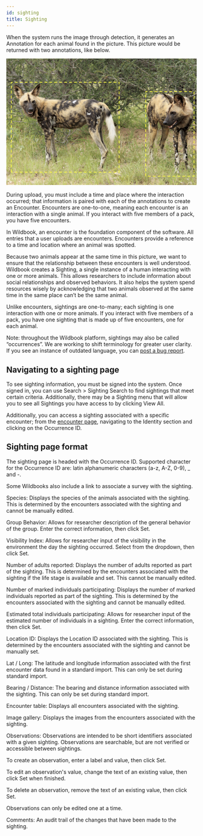 ```yaml
---
id: sighting
title: Sighting
---
```


When the system runs the image through detection, it generates an Annotation for each animal found in the picture. This picture would be returned with two annotations, like below.

![annotated animal photo](../../static/img/field_guide_2.png)

During upload, you must include a time and place where the interaction occurred; that information is paired with each of the annotations to create an Encounter. Encounters are one-to-one, meaning each encounter is an interaction with a single animal. If you interact with five members of a pack, you have five encounters.

In Wildbook, an encounter is the foundation component of the software. All entries that a user uploads are encounters. Encounters provide a reference to a time and location where an animal was spotted. 

Because two animals appear at the same time in this picture, we want to ensure that the relationship between these encounters is well understood. Wildbook creates a Sighting, a single instance of a human interacting with one or more animals. This allows researchers to include information about social relationships and observed behaviors. It also helps the system spend resources wisely by acknowledging that two animals observed at the same time in the same place can’t be the same animal.

Unlike encounters, sightings are one-to-many; each sighting is one interaction with one or more animals. If you interact with five members of a pack, you have one sighting that is made up of five encounters, one for each animal.

Note: throughout the Wildbook platform, sightings may also be called “occurrences”. We are working to shift terminology for greater user clarity. If you see an instance of outdated language, you can [post a bug report](https://community.wildme.org/).

## Navigating to a sighting page 

To see sighting information, you must be signed into the system. Once signed in, you can use Search > Sighting Search to find sightings that meet certain criteria. Additionally, there may be a Sighting menu that will allow you to see all Sightings you have access to by clicking View All.

Additionally, you can access a sighting associated with a specific encounter; from the [encounter page](/docs/researchers/encounter_guide), navigating to the Identity section and clicking on the Occurrence ID.

## Sighting page format

The sighting page is headed with the Occurrence ID. Supported character for the Occurrence ID are: latin alphanumeric characters (a-z, A-Z, 0-9), _ and  -.

Some Wildbooks also include a link to associate a survey with the sighting.

Species: Displays the species of the animals associated with the sighting. This is determined by the encounters associated with the sighting and cannot be manually edited.

Group Behavior: Allows for researcher description of the general behavior of the group. Enter the correct information, then click Set.

Visibility Index: Allows for researcher input of the visibility in the environment the day the sighting occurred. Select from the dropdown, then click Set.

Number of adults reported: Displays the number of adults reported as part of the sighting. This is determined by the encounters associated with the sighting if the life stage is available and set. This cannot be manually edited.

Number of marked individuals participating: Displays the number of marked individuals reported as part of the sighting. This is determined by the encounters associated with the sighting and cannot be manually edited.

Estimated total individuals participating: Allows for researcher input of the estimated number of individuals in a sighting. Enter the correct information, then click Set.

Location ID: Displays the Location ID associated with the sighting. This is determined by the encounters associated with the sighting and cannot be manually set.

Lat / Long: The latitude and longitude information associated with the first encounter data found in a standard import. This can only be set during standard import.

Bearing / Distance: The bearing and distance information associated with the sighting. This can only be set during standard import.

Encounter table: Displays all encounters associated with the sighting.

Image gallery: Displays the images from the encounters associated with the sighting.

Observations: Observations are intended to be short identifiers associated with a given sighting. Observations are searchable, but are not verified or accessible between sightings.

To create an observation, enter a label and value, then click Set.

To edit an observation's value, change the text of an existing value, then click Set when finished.

To delete an observation, remove the text of an existing value, then click Set.

Observations can only be edited one at a time.

Comments: An audit trail of the changes that have been made to the sighting.
